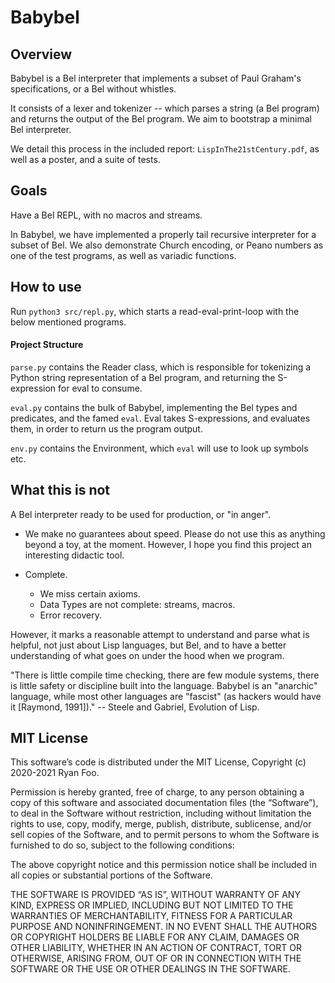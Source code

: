 # Babybel

## Overview

Babybel is a Bel interpreter that implements a subset of Paul Graham's specifications, or a Bel without whistles.

It consists of a lexer and tokenizer -- which parses a string (a Bel program) and returns the output of the Bel program. We aim to bootstrap a minimal Bel interpreter.

We detail this process in the included report: `LispInThe21stCentury.pdf`, as well as a poster, and a suite of tests.

## Goals

Have a Bel REPL, with no macros and streams.

In Babybel, we have implemented a properly tail recursive interpreter for a subset of Bel.
We also demonstrate Church encoding, or Peano numbers as one of the test programs, as well as variadic functions.

## How to use

Run `python3 src/repl.py`, which starts a read-eval-print-loop with the below mentioned programs.

#### Project Structure

`parse.py` contains the Reader class, which is responsible for tokenizing a Python string representation of a Bel program, and returning the S-expression for eval to consume.

`eval.py` contains the bulk of Babybel, implementing the Bel types and predicates, and the famed `eval`. Eval takes S-expressions, and evaluates them, in order to return us the program output.

`env.py` contains the Environment, which `eval` will use to look up symbols etc.

## What this is not

A Bel interpreter ready to be used for production, or "in anger".

- We make no guarantees about speed. Please do not use this as anything beyond a toy, at the moment. However, I hope you find this project an interesting didactic tool.

- Complete.
    - We miss certain axioms.
    - Data Types are not complete: streams, macros.
    - Error recovery.

However, it marks a reasonable attempt to understand and parse what is helpful, not just about Lisp languages, but Bel, and to have a better understanding of what goes on under the hood when we program.

"There is little compile time checking, there are few module systems, there is little safety or discipline built into the language. Babybel is an "anarchic" language, while most other languages are "fascist" (as hackers would have it [Raymond, 1991])." -- Steele and Gabriel, Evolution of Lisp.

## MIT License

This software’s code is distributed under the MIT License, Copyright (c) 2020-2021 Ryan Foo.

Permission is hereby granted, free of charge, to any person obtaining a copy of this software and associated documentation files (the “Software”), to deal in the Software without restriction, including without limitation the rights to use, copy, modify, merge, publish, distribute, sublicense, and/or sell copies of the Software, and to permit persons to whom the Software is furnished to do so, subject to the following conditions:

The above copyright notice and this permission notice shall be included in all copies or substantial portions of the Software.

THE SOFTWARE IS PROVIDED “AS IS”, WITHOUT WARRANTY OF ANY KIND, EXPRESS OR IMPLIED, INCLUDING BUT NOT LIMITED TO THE WARRANTIES OF MERCHANTABILITY, FITNESS FOR A PARTICULAR PURPOSE AND NONINFRINGEMENT. IN NO EVENT SHALL THE AUTHORS OR COPYRIGHT HOLDERS BE LIABLE FOR ANY CLAIM, DAMAGES OR OTHER LIABILITY, WHETHER IN AN ACTION OF CONTRACT, TORT OR OTHERWISE, ARISING FROM, OUT OF OR IN CONNECTION WITH THE SOFTWARE OR THE USE OR OTHER DEALINGS IN THE SOFTWARE.